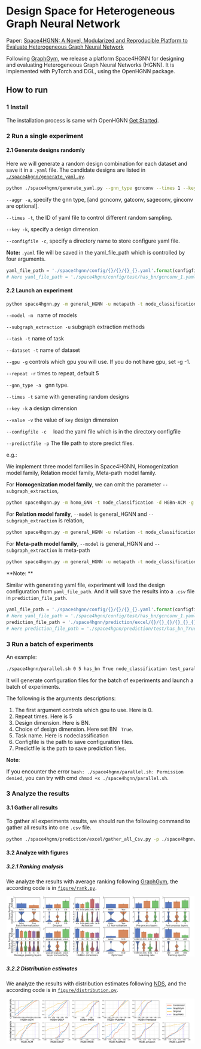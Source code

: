 # Design Space for Heterogeneous Graph Neural Network

Paper: [Space4HGNN: A Novel, Modularized and Reproducible Platform to Evaluate Heterogeneous Graph Neural Network](https://arxiv.org/abs/2202.09177)

Following [GraphGym](https://github.com/snap-stanford/GraphGym), we release a platform Space4HGNN for designing and evaluating Heterogeneous Graph Neural Networks (HGNN). It is implemented with PyTorch and DGL, using the OpenHGNN package.

## How to run

### 1 Install

The installation process is same with OpenHGNN [Get Started](https://github.com/BUPT-GAMMA/OpenHGNN#get-started).

### 2 Run a single experiment

#### 2.1 Generate designs randomly

Here we will generate a random design combination for each dataset and save it in a `.yaml` file. The candidate designs are listed in [`./space4hgnn/generate_yaml.py`](./generate_yaml.py).

```bash
python ./space4hgnn/generate_yaml.py --gnn_type gcnconv --times 1 --key has_bn --configfile test
```

``--aggr -a``, specify the gnn type, [and gcnconv, gatconv, sageconv, ginconv are optional].

``--times -t``, the ID of yaml file to control different random sampling.

``--key -k``, specify  a design dimension.

``--configfile -c``, specify a directory name to store configure yaml file.

**Note:**  ``.yaml`` file will be saved in the yaml_file_path which is controlled by four arguments.

```python
yaml_file_path = './space4hgnn/config/{}/{}/{}_{}.yaml'.format(configfile, key, gnn_type, times)
# Here yaml_file_path = './space4hgnn/config/test/has_bn/gcnconv_1.yaml' with the above example code
```

#### 2.2 **Launch an experiment**

```bash
python space4hgnn.py -m general_HGNN -u metapath -t node_classification -d HGBn-ACM -g 0 -r 5 -a gcnconv -s 1 -k has_bn -v True -c test -p HGB
```

``--model -m ``  name of models

``--subgraph_extraction -u`` subgraph extraction methods

``--task -t`` name of task

``--dataset -t`` name of dataset

``--gpu -g`` controls which gpu you will use. If you do not have gpu, set -g -1.

``--repeat -r`` times to repeat, default 5

``--gnn_type -a `` gnn type. 

``--times -t`` same with generating random designs

``--key -k`` a design dimension

``--value -v`` the value of ``key`` design dimension

``--configfile -c  `` load the yaml file which is in the directory configfile

``--predictfile -p`` The file path to store predict files.

e.g.: 

We implement three model families in Space4HGNN, Homogenization model family, Relation model family, Meta-path model family.

For **Homogenization model family**, we can omit the parameter ``--subgraph_extraction``,

```bash
python space4hgnn.py -m homo_GNN -t node_classification -d HGBn-ACM -g 0 -r 5 -a gcnconv -s 1 -k has_bn -v True -c test -p HGB
```

For **Relation model family**, ``--model`` is general_HGNN and ``--subgraph_extraction`` is relation,

```bash
python space4hgnn.py -m general_HGNN -u relation -t node_classification -d HGBn-ACM -g 0 -r 5 -a gcnconv -s 1 -k has_bn -v True -c test -p HGB
```

For **Meta-path model family**, ``--model`` is general_HGNN and ``--subgraph_extraction`` is meta-path

```bash
python space4hgnn.py -m general_HGNN -u metapath -t node_classification -d HGBn-ACM -g 0 -r 5 -a gcnconv -s 1 -k has_bn -v True -c test -p HGB
```

**Note: ** 

Similar with  generating yaml file, experiment will load the design configuration from ``yaml_file_path``. And it will save the results into a `.csv` file in `prediction_file_path`.

```python
yaml_file_path = './space4hgnn/config/{}/{}/{}_{}.yaml'.format(configfile, key, gnn_type, times)
# Here yaml_file_path = './space4hgnn/config/test/has_bn/gcnconv_1.yaml'
prediction_file_path = './space4hgnn/prediction/excel/{}/{}_{}/{}_{}_{}_{}.csv'.format(predictfile, key, value, model_family, gnn_type, times, dataset)
# Here prediction_file_path = './space4hgnn/prediction/test/has_bn_True/metapath_gcnconv_1_HGBn-ACM.yaml'
```

### 3 Run a batch of experiments

An example:

```bash
./space4hgnn/parallel.sh 0 5 has_bn True node_classification test_paral test_paral
```

It will generate  configuration files for the batch of experiments and launch a batch of experiments.

The following is the arguments descriptions:

1. The first argument controls which gpu to use. Here is 0.
2. Repeat times. Here is 5
3. Design dimension. Here is BN.
4. Choice of design dimension. Here set BN `` True``.
5. Task name. Here is nodeclassification
6. Configfile is the path to save configuration files. 
7. Predictfile is the path to save prediction files.

**Note**: 

If you encounter the error ``bash: ./space4hgnn/parallel.sh: Permission denied``, you can try  with cmd ``chmod +x ./space4hgnn/parallel.sh``.

### 3 Analyze the results

#### 3.1 Gather all results

To gather all experiments results, we should run the following command to gather all results into one ``.csv`` file.

```bash
python ./space4hgnn/prediction/excel/gather_all_Csv.py -p ./space4hgnn/prediction/excel/HGB
```

#### 3.2 Analyze with figures

##### 3.2.1 Ranking analysis

We analyze the results with average ranking following [GraphGym](https://github.com/snap-stanford/GraphGym#3-analyze-the-results), the according code is in [`figure/rank.py`](./figure/rank.py).

![space4hgnn_rank](../docs/source/_static/space4hgnn_rank.png)

##### 3.2.2 Distribution estimates

We analyze the results with distribution estimates following [NDS](https://github.com/facebookresearch/nds), and the according code is in [`figure/distribution.py`](./figure/distribution.py).

![space4hgnn_distribution](../docs/source/_static/space4hgnn_distribution.png)
